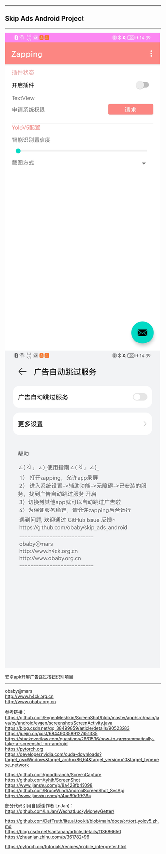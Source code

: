 ----
Skip Ads Android Project
----
---

![skip ads](screenshots/adsskiper.jpg)  
![notice](screenshots/settings.jpg)  

安卓apk开屏广告跳过按钮识别项目


---
obaby@mars  
http://www.h4ck.org.cn  
http://www.obaby.org.cn


参考链接：  
https://github.com/EvgenMeshkin/ScreenShot/blob/master/app/src/main/java/by/android/evgen/screenshot/ScreenActivity.java  
https://blog.csdn.net/qq_38499859/article/details/90523283  
https://juejin.cn/post/6844903589127651335  
https://stackoverflow.com/questions/2661536/how-to-programmatically-take-a-screenshot-on-android  
https://pytorch.org  
https://developer.nvidia.com/cuda-downloads?target_os=Windows&target_arch=x86_64&target_version=10&target_type=exe_network  

https://github.com/goodbranch/ScreenCapture
https://github.com/tyhjh/ScreenShot
https://www.jianshu.com/p/8a428fb45098
https://github.com/BruceWind/AndroidScreenShot_SysApi
https://www.jianshu.com/p/4ae89e1fb36a  

部分代码引用自(感谢作者 LnJan)：  
https://github.com/LnJan/WechatLuckyMoneyGetter/  

https://github.com/DefTruth/lite.ai.toolkit/blob/main/docs/ort/ort_yolov5.zh.md  
https://blog.csdn.net/santanan/article/details/113686650  
https://zhuanlan.zhihu.com/p/361782496  

https://pytorch.org/tutorials/recipes/mobile_interpreter.html  